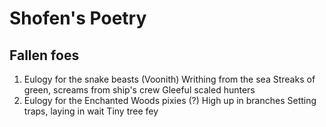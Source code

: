 # Shofen's Poetry
## Fallen foes
1. Eulogy for the snake beasts (Voonith)
    Writhing from the sea
    Streaks of green, screams from ship's crew
    Gleeful scaled hunters
2. Eulogy for the Enchanted Woods pixies (?)
    High up in branches
    Setting traps, laying in wait
    Tiny tree fey
